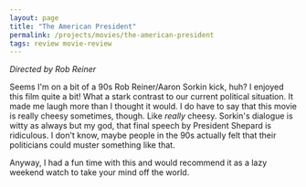 ```yaml
---
layout: page
title: "The American President"
permalink: /projects/movies/the-american-president
tags: review movie-review
---
```

*Directed by Rob Reiner*

Seems I'm on a bit of a 90s Rob Reiner/Aaron Sorkin kick, huh? I enjoyed this film quite a bit! What a stark contrast to our current political situation. It made me laugh more than I thought it would. I do have to say that this movie is really cheesy sometimes, though. Like *really* cheesy. Sorkin's dialogue is witty as always but my god, that final speech by President Shepard is ridiculous. I don't know, maybe people in the 90s actually felt that their politicians could muster something like that.

Anyway, I had a fun time with this and would recommend it as a lazy weekend watch to take your mind off the world.
